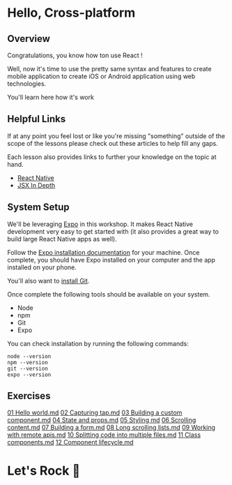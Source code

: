 # Hello, Cross-platform

## Overview

Congratulations, you know how ton use React !

Well, now it's time to use the pretty same syntax and features to create mobile application to create iOS or Android application using web technologies.

You'll learn here how it's work

## Helpful Links

If at any point you feel lost or like you're missing "something" outside of the scope of the lessons please check out these articles to help fill any gaps.

Each lesson also provides links to further your knowledge on the topic at hand.

- [React Native](https://reactnative.dev/)
- [JSX In Depth](https://reactjs.org/docs/jsx-in-depth.html)

## System Setup

We'll be leveraging [Expo](https://expo.io/) in this workshop. It makes React Native development very easy to get started with (it also provides a great way to build large React Native apps as well).

Follow the [Expo installation documentation](https://expo.io/learn) for your machine. Once complete, you should have Expo installed on your computer and the app installed on your phone.

You'll also want to [install Git](https://git-scm.com/book/en/v2/Getting-Started-Installing-Git).

Once complete the following tools should be available on your system.

- Node
- npm
- Git
- Expo

You can check installation by running the following commands:

```
node --version
npm --version
git --version
expo --version
```

## Exercises

[01 Hello world.md](./01-hello-world.md)
[02 Capturing tap.md](./02-capturing-tap.md)
[03 Building a custom component.md](./03-building-a-custom-component.md)
[04 State and props.md](./04-state-and-props.md)
[05 Styling md](./05-styling.md)
[06 Scrolling content.md](./06-scrolling-content.md)
[07 Building a form.md](./07-building-a-form.md)
[08 Long scrolling lists.md](./08-long-scrolling-lists.md)
[09 Working with remote apis.md](./09-working-with-remote-apis.md)
[10 Splitting code into multiple files.md](./10-splitting-code-into-multiple-files.md)
[11 Class components.md](./11-class-components.md)
[12 Component lifecycle.md](./12-component-lifecycle.md)

# Let's Rock 🤘